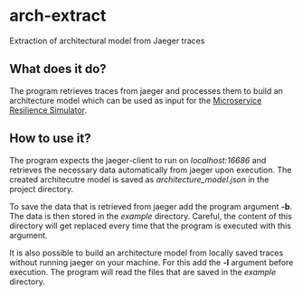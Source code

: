 # arch-extract
Extraction of architectural model from Jaeger traces

## What does it do?
The program retrieves traces from jaeger and processes them to build an architecture model which can be used as input for the [Microservice Resilience Simulator](https://github.com/orcas-elite/resilience-simulator).

## How to use it?
The program expects the jaeger-client to run on *localhost:16686* and retrieves the necessary data automatically from jaeger upon execution.
The created architecutre model is saved as *architecture_model.json* in the project directory.

To save the data that is retrieved from jaeger add the program argument **-b**. The data is then stored in the *example* directory.
Careful, the content of this directory will get replaced every time that the program is executed with this argument.

It is also possible to build an architecture model from locally saved traces without running jaeger on your machine.
For this add the **-l** argument before execution. The program will read the files that are saved in the *example* directory.
